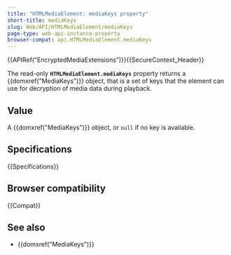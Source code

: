 ```yaml
---
title: "HTMLMediaElement: mediaKeys property"
short-title: mediaKeys
slug: Web/API/HTMLMediaElement/mediaKeys
page-type: web-api-instance-property
browser-compat: api.HTMLMediaElement.mediaKeys
---
```


{{APIRef("EncryptedMediaExtensions")}}{{SecureContext_Header}}

The read-only **`HTMLMediaElement.mediaKeys`** property returns a {{domxref("MediaKeys")}} object, that is a set of keys that the element can use for decryption of media data during playback.

## Value

A {{domxref("MediaKeys")}} object, or `null` if no key is available.

## Specifications

{{Specifications}}

## Browser compatibility

{{Compat}}

## See also

- {{domxref("MediaKeys")}}
